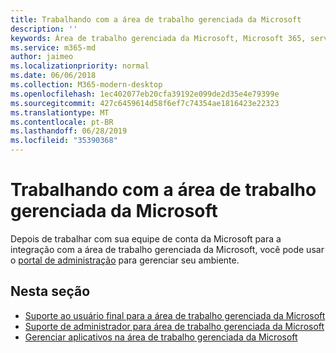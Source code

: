```yaml
---
title: Trabalhando com a área de trabalho gerenciada da Microsoft
description: ''
keywords: Área de trabalho gerenciada da Microsoft, Microsoft 365, serviço, documentação
ms.service: m365-md
author: jaimeo
ms.localizationpriority: normal
ms.date: 06/06/2018
ms.collection: M365-modern-desktop
ms.openlocfilehash: 1ec402077eb20cfa39192e099de2d35e4e79399e
ms.sourcegitcommit: 427c6459614d58f6ef7c74354ae1816423e22323
ms.translationtype: MT
ms.contentlocale: pt-BR
ms.lasthandoff: 06/28/2019
ms.locfileid: "35390368"
---
```

# <a name="working-with-microsoft-managed-desktop"></a>Trabalhando com a área de trabalho gerenciada da Microsoft

Depois de trabalhar com sua equipe de conta da Microsoft para a integração com a área de trabalho gerenciada da Microsoft, você pode usar o [portal de administração](https://aka.ms/mmdportal) para gerenciar seu ambiente. 

## <a name="in-this-section"></a>Nesta seção

- [Suporte ao usuário final para a área de trabalho gerenciada da Microsoft](end-user-support.md)
- [Suporte de administrador para área de trabalho gerenciada da Microsoft](admin-support.md)
- [Gerenciar aplicativos na área de trabalho gerenciada da Microsoft](manage-apps.md)
